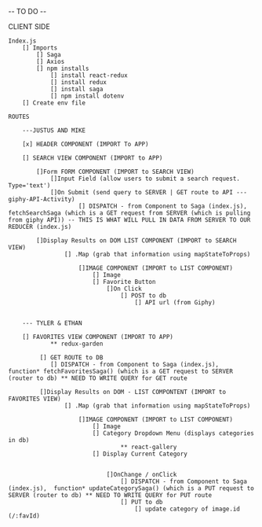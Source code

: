 -- TO DO --

CLIENT SIDE

    Index.js
        [] Imports
            [] Saga 
            [] Axios
            [] npm installs 
                [] install react-redux
                [] install redux
                [] install saga
                [] npm install dotenv
        [] Create env file
    
    ROUTES
    
        ---JUSTUS AND MIKE

        [x] HEADER COMPONENT (IMPORT To APP) 

        [] SEARCH VIEW COMPONENT (IMPORT to APP)

            []Form FORM COMPONENT (IMPORT to SEARCH VIEW)
                []Input Field (allow users to submit a search request. Type='text')
                []On Submit (send query to SERVER | GET route to API --- giphy-API-Activity)
                        [] DISPATCH - from Component to Saga (index.js), fetchSearchSaga (which is a GET request from SERVER (which is pulling from giphy API)) -- THIS IS WHAT WILL PULL IN DATA FROM SERVER TO OUR REDUCER (index.js)

            []Display Results on DOM LIST COMPONENT (IMPORT to SEARCH VIEW)
                    [] .Map (grab that information using mapStateToProps)

                        []IMAGE COMPONENT (IMPORT to LIST COMPONENT)
                            [] Image
                            [] Favorite Button
                                []On Click
                                    [] POST to db
                                        [] API url (from Giphy)
                                        

        --- TYLER & ETHAN

        [] FAVORITES VIEW COMPONENT (IMPORT TO APP)
                ** redux-garden
        
             [] GET ROUTE to DB
                [] DISPATCH - from Component to Saga (index.js),  function* fetchFavoritesSaga() (which is a GET request to SERVER (router to db) ** NEED TO WRITE QUERY for GET route

             []Display Results on DOM - LIST COMPONTENT (IMPORT to FAVORITES VIEW)
                    [] .Map (grab that information using mapStateToProps)

                        []IMAGE COMPONENT (IMPORT to LIST COMPONENT)
                            [] Image
                            [] Category Dropdown Menu (displays categories in db)
                                    ** react-gallery
                            [] Display Current Category
                            

                                []OnChange / onClick
                                    [] DISPATCH - from Component to Saga (index.js),  function* updateCategorySaga() (which is a PUT request to SERVER (router to db) ** NEED TO WRITE QUERY for PUT route
                                    [] PUT to db
                                        [] update category of image.id (/:favId)








